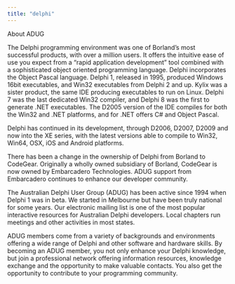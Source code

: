 ```yaml
---
title: "delphi"
---
```

About ADUG

The Delphi programming environment was one of Borland’s most successful products, with over a million users. It offers the intuitive ease of use you expect from a “rapid application development” tool combined with a sophisticated object oriented programming language. Delphi incorporates the Object Pascal language. Delphi 1, released in 1995, produced Windows 16bit executables, and Win32 executables from Delphi 2 and up. Kylix was a sister product, the same IDE producing executables to run on Linux. Delphi 7 was the last dedicated Win32 compiler, and Delphi 8 was the first to generate .NET executables. The D2005 version of the IDE compiles for both the Win32 and .NET platforms, and for .NET offers C# and Object Pascal.

Delphi has continued in its development, through D2006, D2007, D2009 and now into the XE series, with the latest versions able to compile to Win32, Win64, OSX, iOS and Android platforms.

There has been a change in the ownership of Delphi from Borland to CodeGear. Originally a wholly owned subsidiary of Borland, CodeGear is now owned by Embarcadero Technologies. ADUG support from Embarcadero continues to enhance our developer community.

The Australian Delphi User Group (ADUG) has been active since 1994 when Delphi 1 was in beta. We started in Melbourne but have been truly national for some years. Our electronic mailing list is one of the most popular interactive resources for Australian Delphi developers. Local chapters run meetings and other activities in most states.

ADUG members come from a variety of backgrounds and environments offering a wide range of Delphi and other software and hardware skills. By becoming an ADUG member, you not only enhance your Delphi knowledge, but join a professional network offering information resources, knowledge exchange and the opportunity to make valuable contacts. You also get the opportunity to contribute to your programming community.
